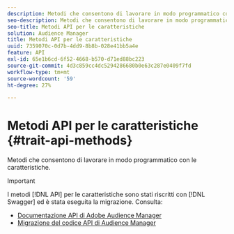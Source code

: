 ```yaml
---
description: Metodi che consentono di lavorare in modo programmatico con le caratteristiche.
seo-description: Metodi che consentono di lavorare in modo programmatico con le caratteristiche.
seo-title: Metodi API per le caratteristiche
solution: Audience Manager
title: Metodi API per le caratteristiche
uuid: 7359070c-0d7b-4dd9-8b8b-028e41bb5a4e
feature: API
exl-id: 65e1b6cd-6f52-4668-b570-d71ed88bc223
source-git-commit: 4d3c859cc4dc5294286680b0e63c287e0409f7fd
workflow-type: tm+mt
source-wordcount: '59'
ht-degree: 27%

---
```


# Metodi API per le caratteristiche {#trait-api-methods}

Metodi che consentono di lavorare in modo programmatico con le caratteristiche.

>[!IMPORTANT]
>
>I metodi [!DNL API] per le caratteristiche sono stati riscritti con [!DNL Swagger] ed è stata eseguita la migrazione. Consulta:
>
>* [Documentazione API di Adobe Audience Manager](https://bank.demdex.com/portal/swagger/index.html)
>* [Migrazione del codice API di Audience Manager](../../api/api-swagger-migration.md)

